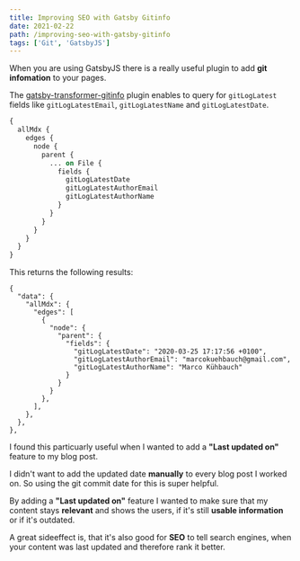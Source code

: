 ```yaml
---
title: Improving SEO with Gatsby Gitinfo
date: 2021-02-22
path: /improving-seo-with-gatsby-gitinfo
tags: ['Git', 'GatsbyJS']
---
```


When you are using GatsbyJS there is a really useful plugin to add **git infomation** to your pages.

The [gatsby-transformer-gitinfo](https://www.gatsbyjs.com/plugins/gatsby-transformer-gitinfo/) plugin enables to query for `gitLogLatest` fields like `gitLogLatestEmail`, `gitLogLatestName` and `gitLogLatestDate`.

```graphql
{
  allMdx {
    edges {
      node {
        parent {
          ... on File {
            fields {
              gitLogLatestDate
              gitLogLatestAuthorEmail
              gitLogLatestAuthorName
            }
          }
        }
      }
    }
  }
}
```

This returns the following results:

```
{
  "data": {
    "allMdx": {
      "edges": [
        {
          "node": {
            "parent": {
              "fields": {
                "gitLogLatestDate": "2020-03-25 17:17:56 +0100",
                "gitLogLatestAuthorEmail": "marcokuehbauch@gmail.com",
                "gitLogLatestAuthorName": "Marco Kühbauch"
              }
            }
          }
        },
      ],
    },
  },
},
```

I found this particuarly useful when I wanted to add a **"Last updated on"** feature to my blog post.

I didn't want to add the updated date **manually** to every blog post I worked on. So using the git commit date for this is super helpful.

By adding a **"Last updated on"** feature I wanted to make sure that my content stays **relevant** and shows the users, if it's still **usable information** or if it's outdated.

A great sideeffect is, that it's also good for **SEO** to tell search engines, when your content was last updated and therefore rank it better.
